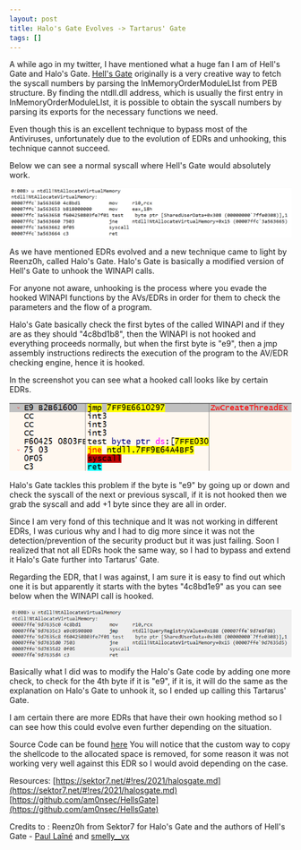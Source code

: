 ```yaml
---
layout: post
title: Halo's Gate Evolves -> Tartarus' Gate
tags: []
---
```



A while ago in my twitter, I have mentioned what a huge fan I am of Hell's Gate and Halo's Gate.
[Hell's Gate](https://github.com/am0nsec/HellsGate) originally is a very creative way to fetch the syscall numbers by parsing the InMemoryOrderModuleLIst from PEB structure.
By finding the ntdll.dll address, which is usually the first entry in InMemoryOrderModuleLIst, it is possible to obtain the syscall numbers by parsing its exports for the necessary functions we need.

Even though this is an excellent technique to bypass most of the Antiviruses, unfortunately due to the evolution of EDRs and unhooking, this technique cannot succeed.

Below we can see a normal syscall where Hell's Gate would absolutely work.

[![](https://github.com/trickster0/trickster0.github.io/raw/master/assets/img/favicons/ntallocate_normal.png)](https://github.com/trickster0/trickster0.github.io/raw/master/assets/img/favicons/ntallocate_normal.png)

As we have mentioned EDRs evolved and a new technique came to light by Reenz0h,
called Halo's Gate.
Halo's Gate is basically a modified version of Hell's Gate to unhook the WINAPI calls.

For anyone not aware, unhooking is the process where you evade the hooked WINAPI functions by the AVs/EDRs in order for them to check the parameters and the flow of a program.

Halo's Gate basically check the first bytes of the called WINAPI and if they are as they should "4c8bd1b8", then the WINAPI is not hooked and everything proceeds normally, but when the first byte is "e9", then a jmp assembly instructions redirects the execution of the program to the AV/EDR checking engine, hence it is hooked.

In the screenshot you can see what a hooked call looks like by certain EDRs.

[![](https://github.com/trickster0/trickster0.github.io/raw/master/assets/img/favicons/create_thread.png)](https://github.com/trickster0/trickster0.github.io/raw/master/assets/img/favicons/create_thread.png)

Halo's Gate tackles this problem if the byte is "e9" by going up or down and check the syscall of the next or previous syscall, if it is not hooked then we grab the syscall and add +1 byte since they are all in order.

Since I am very fond of this technique and It was not working in different EDRs, I was curious why and I had to dig more since it was not the detection/prevention of the security product but it was just failing.
Soon I realized that not all EDRs hook the same way, so I had to bypass and extend it Halo's Gate further into Tartarus' Gate.

Regarding the EDR, that I was against, I am sure it is easy to find out which one it is but apparently it starts with the bytes "4c8bd1e9" as you can see below when the WINAPI call is hooked.

[![](https://github.com/trickster0/trickster0.github.io/raw/master/assets/img/favicons/ntallocatevirtualmemory.png)](https://github.com/trickster0/trickster0.github.io/raw/master/assets/img/favicons/ntallocatevirtualmemory.png)

Basically what I did was to modify the Halo's Gate code by adding one more check, to check for the 4th byte if it is "e9", if it is, it will do the same as the explanation on Halo's Gate to unhook it, so I ended up calling this Tartarus' Gate.

I am certain there are more EDRs that have their own hooking method so I can see how this could evolve even further depending on the situation.

Source Code can be found [here](https://github.com/trickster0/TartarusGate)
You will notice that the custom way to copy the shellcode to the allocated space is removed, for some reason it was not working very well against this EDR so I would avoid depending on the case.

Resources:
[https://sektor7.net/#!res/2021/halosgate.md](https://sektor7.net/#!res/2021/halosgate.md)
[https://github.com/am0nsec/HellsGate](https://github.com/am0nsec/HellsGate)

Credits to : Reenz0h from Sektor7 for Halo's Gate and the authors of Hell's Gate -  [Paul Laîné](https://twitter.com/am0nsec) and [smelly__vx](https://twitter.com/smelly__vx)
